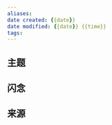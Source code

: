```yaml
---
aliases: 
date created: {{date}}
date modified: {{date}} {{time}}
tags: 
---
```

## 主题

## 闪念


## 来源